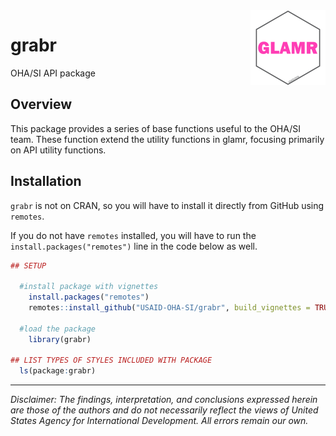 <!-- badges: start -->
<!-- badges: end -->

<img src='man/figures/logo.png' align="right" height="120" />

# grabr
OHA/SI API package

## Overview

This package provides a series of base functions useful to the OHA/SI team. These function extend the utility functions in glamr, focusing primarily on API utility functions.


## Installation

`grabr` is not on CRAN, so you will have to install it directly from GitHub using `remotes`.

If you do not have `remotes` installed, you will have to run the `install.packages("remotes")` line in the code below as well.

``` r
## SETUP

  #install package with vignettes
    install.packages("remotes")
    remotes::install_github("USAID-OHA-SI/grabr", build_vignettes = TRUE)
    
  #load the package
    library(grabr)

## LIST TYPES OF STYLES INCLUDED WITH PACKAGE
  ls(package:grabr)
```


---

*Disclaimer: The findings, interpretation, and conclusions expressed herein are those of the authors and do not necessarily reflect the views of United States Agency for International Development. All errors remain our own.*

